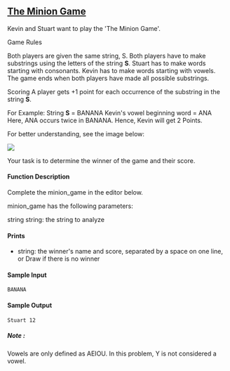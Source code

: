 ## **[The Minion Game](https://www.hackerrank.com/challenges/the-minion-game)** 
Kevin and Stuart want to play the 'The Minion Game'.

Game Rules

Both players are given the same string, S.
Both players have to make substrings using the letters of the string **S**.
Stuart has to make words starting with consonants.
Kevin has to make words starting with vowels.
The game ends when both players have made all possible substrings.

Scoring
A player gets +1 point for each occurrence of the substring in the string **S**.

For Example:
String **S** = BANANA
Kevin's vowel beginning word = ANA
Here, ANA occurs twice in BANANA. Hence, Kevin will get 2 Points.

For better understanding, see the image below:

<img src="https://s3.amazonaws.com/hr-challenge-images/9693/1450330231-04db904008-banana.png">

Your task is to determine the winner of the game and their score.

#### Function Description

Complete the minion_game in the editor below.

minion_game has the following parameters:

string string: the string to analyze

#### Prints

* string: the winner's name and score, separated by a space on one line, or Draw if there is no winner

#### Sample Input

```
BANANA
```

#### Sample Output

```
Stuart 12
```

##### Note :
Vowels are only defined as AEIOU. In this problem, Y is not considered a vowel.
